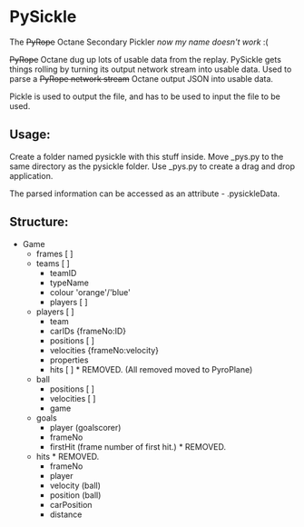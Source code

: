 # PySickle
The ~~PyRope~~ Octane Secondary Pickler *now my name doesn't work* :(

~~PyRope~~ Octane dug up lots of usable data from the replay. PySickle gets things rolling by turning its output network stream into usable data.
Used to parse a ~~PyRope network stream~~ Octane output JSON into usable data.

Pickle is used to output the file, and has to be used to input the file to be used.

## Usage:
Create a folder named pysickle with this stuff inside. Move _pys.py to the same directory as the pysickle folder. Use _pys.py to create a drag and drop application.

The parsed information can be accessed as an attribute - .pysickleData.

## Structure:
  * Game
    * frames [ ]
    * teams [ ]
      * teamID
      * typeName
      * colour 'orange'/'blue'
      * players [ ]
    * players [ ]
      * team 
      * carIDs {frameNo:ID}
      * positions [ ]
      * velocities {frameNo:velocity}
      * properties
      * hits [ ]    * REMOVED. (All removed moved to PyroPlane)
    * ball
      * positions [ ]
      * velocities [ ]
      * game
    * goals
      * player (goalscorer)
      * frameNo
      * firstHit (frame number of first hit.)    * REMOVED.
    * hits   * REMOVED.
      * frameNo
      * player
      * velocity (ball)
      * position (ball)
      * carPosition
      * distance 
